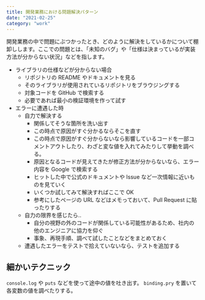 ```yaml
---
title: 開発業務における問題解決パターン
date: "2021-02-25"
category: "work"
---
```


開発業務の中で問題にぶつかったとき、どのように解決をしているかについて棚卸しします。ここでの問題とは、「未知のバグ」や「仕様は決まっているが実装方法が分からない状況」などを指します。

- ライブラリの仕様などが分からない場合
  - リポジトリの README やドキュメントを見る
  - そのライブラリが使用されているリポジトリをブラウジングする
  - 対象コードを GitHub で検索する
  - 必要であれば最小の検証環境を作って試す
- エラーに遭遇した時
  - 自力で解決する
    - 関係してそうな箇所を洗い出す
    - この時点で原因がすぐ分かるならそこを直す
    - この時点で原因がすぐ分からないなら影響しているコードを一部コメントアウトしたり、わざと変な値を入れてみたりして挙動を調べる。
    - 原因となるコードが見えてきたが修正方法が分からないなら、エラー内容を Google で検索する
    - ヒットした中で公式のドキュメントや Issue など一次情報に近いものを見ていく
    - いくつか試してみて解決すればここで OK
    - 参考にしたページの URL などはメモっておいて、Pull Request に貼ったりする
  - 自力の限界を感じたら..
    - 自分の視野の外のコードが関係している可能性があるため、社内の他のエンジニアに協力を仰ぐ
    - 事象、再現手順、調べて試したことなどをまとめておく
  - 遭遇したエラーをテストで拾えていないなら、テストを追加する

## 細かいテクニック

`console.log` や `puts` などを使って途中の値を吐き出す。
`binding.pry` を置いて各変数の値を調べたりする。
